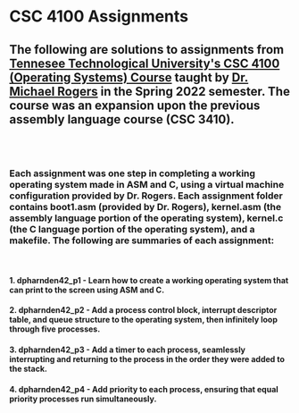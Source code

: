 # CSC 4100 Assignments

## The following are solutions to assignments from [Tennesee Technological University's CSC 4100 (Operating Systems) Course](https://catalog.tntech.edu/preview_course_nopop.php?catoid=1&coid=4542) taught by [Dr. Michael Rogers](https://www.tntech.edu/directory/engineering/faculty/michael-rogers.php) in the Spring 2022 semester. The course was an expansion upon the previous assembly language course (CSC 3410).

<br><br>

### Each assignment was one step in completing a working operating system made in ASM and C, using a virtual machine configuration provided by Dr. Rogers. Each assignment folder contains boot1.asm (provided by Dr. Rogers), kernel.asm (the assembly language portion of the operating system), kernel.c (the C language portion of the operating system), and a makefile. The following are summaries of each assignment:

<br>

#### 1. dpharnden42_p1 - Learn how to create a working operating system that can print to the screen using ASM and C.

#### 2. dpharnden42_p2 - Add a process control block, interrupt descriptor table, and queue structure to the operating system, then infinitely loop through five processes.

#### 3. dpharnden42_p3 - Add a timer to each process, seamlessly interrupting and returning to the process in the order they were added to the stack.

#### 4. dpharnden42_p4 - Add priority to each process, ensuring that equal priority processes run simultaneously. 